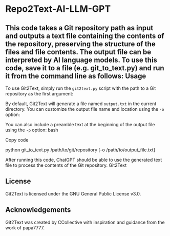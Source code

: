 # Repo2Text-AI-LLM-GPT
This code takes a Git repository path as input and outputs a text file containing the contents of the repository, preserving the structure of the files and file contents. The output file can be interpreted by AI language models.
To use this code, save it to a file (e.g. git_to_text.py) and run it from the command line as follows:
Usage
-----
To use Git2Text, simply run the `git2text.py` script with the path to a Git repository as the first argument:

By default, Git2Text will generate a file named `output.txt` in the current directory. You can customize the output file name and location using the `-o` option:

You can also include a preamble text at the beginning of the output file using the `-p` option:
bash

Copy code

python git_to_text.py /path/to/git/repository [-o /path/to/output_file.txt]

After running this code, ChatGPT should be able to use the generated text file to process the contents of the Git repository.
Git2Text

License
-------

Git2Text is licensed under the GNU General Public License v3.0.

Acknowledgements
----------------

Git2Text was created by CCollective with inspiration and guidance from the work of papa7777.




